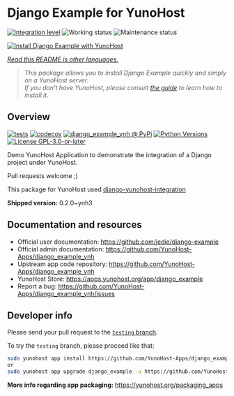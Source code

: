 <!--
N.B.: This README was automatically generated by <https://github.com/YunoHost/apps/tree/master/tools/readme_generator>
It shall NOT be edited by hand.
-->

# Django Example for YunoHost

[![Integration level](https://dash.yunohost.org/integration/django_example.svg)](https://dash.yunohost.org/appci/app/django_example) ![Working status](https://ci-apps.yunohost.org/ci/badges/django_example.status.svg) ![Maintenance status](https://ci-apps.yunohost.org/ci/badges/django_example.maintain.svg)

[![Install Django Example with YunoHost](https://install-app.yunohost.org/install-with-yunohost.svg)](https://install-app.yunohost.org/?app=django_example)

*[Read this README is other languages.](./ALL_README.md)*

> *This package allows you to install Django Example quickly and simply on a YunoHost server.*  
> *If you don't have YunoHost, please consult [the guide](https://yunohost.org/install) to learn how to install it.*

## Overview

[![tests](https://github.com/YunoHost-Apps/django_example_ynh/actions/workflows/tests.yml/badge.svg?branch=main)](https://github.com/YunoHost-Apps/django_example_ynh/actions/workflows/tests.yml)
[![codecov](https://codecov.io/github/jedie/django_example_ynh/branch/main/graph/badge.svg)](https://app.codecov.io/github/jedie/django_example_ynh)
[![django_example_ynh @ PyPi](https://img.shields.io/pypi/v/django_example_ynh?label=django_example_ynh%20%40%20PyPi)](https://pypi.org/project/django_example_ynh/)
[![Python Versions](https://img.shields.io/pypi/pyversions/django_example_ynh)](https://github.com/YunoHost-Apps/django_example_ynh/blob/main/pyproject.toml)
[![License GPL-3.0-or-later](https://img.shields.io/pypi/l/django_example_ynh)](https://github.com/YunoHost-Apps/django_example_ynh/blob/main/LICENSE)

Demo YunoHost Application to demonstrate the integration of a Django project under YunoHost.

Pull requests welcome ;)

This package for YunoHost used [django-yunohost-integration](https://github.com/YunoHost-Apps/django_yunohost_integration)


**Shipped version:** 0.2.0~ynh3
## Documentation and resources

- Official user documentation: <https://github.com/jedie/django-example>
- Official admin documentation: <https://github.com/YunoHost-Apps/django_example_ynh>
- Upstream app code repository: <https://github.com/YunoHost-Apps/django_example_ynh>
- YunoHost Store: <https://apps.yunohost.org/app/django_example>
- Report a bug: <https://github.com/YunoHost-Apps/django_example_ynh/issues>

## Developer info

Please send your pull request to the [`testing` branch](https://github.com/YunoHost-Apps/django_example_ynh/tree/testing).

To try the `testing` branch, please proceed like that:

```bash
sudo yunohost app install https://github.com/YunoHost-Apps/django_example_ynh/tree/testing --debug
or
sudo yunohost app upgrade django_example -u https://github.com/YunoHost-Apps/django_example_ynh/tree/testing --debug
```

**More info regarding app packaging:** <https://yunohost.org/packaging_apps>
